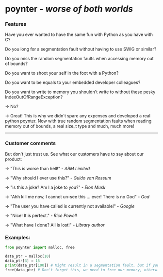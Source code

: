 # poynter - *worse of both worlds*

### Features
Have you ever wanted to have the same fun with Python as you have with C?

Do you long for a segmentation fault without having to use SWIG or similar?

Do you miss the random segmentation faults when accessing memory out of bounds?

Do you want to shoot your self in the foot with a Python?

Do you want to be equals to your embedded developer colleagues?

Do you want to write to memory you shouldn't write to without these pesky IndexOutOfRangeException?

&rarr; No?


&rarr; Great! This is why we didn't spare any expenses and developed a real python poynter.
Now with true random segmentation faults when reading memory out of bounds, a real size_t type and much, much more!

 --- 
### Customer comments
But don't just trust us. See what our customers have to say about our product:

&rarr; "This is worse than hell!" - *ARM Limited*

&rarr; "Why should I ever use this?" - *Guido van Rossum*

&rarr; "Is this a joke? Am I a joke to you?" - *Elon Musk*

&rarr; "Ahh kill me now, I cannot un-see this ... ever! There is no God" - *God*

&rarr; "The user you have called is currently not available!" - *Google*

&rarr; "Nice! It is perfect." - *Rice Powell*

&rarr; "What have I done? All is lost!" - *Library author*

### Examples:

```python
from poynter import malloc, free

data_ptr = malloc(10)
data_ptr[3] = 15
print(data_ptr[100]) # Might result in a segmentation fault, but if you are lucky, it doesn't
free(data_ptr) # Don't forget this, we need to free our memory, otherwise:segmentation fault
```
